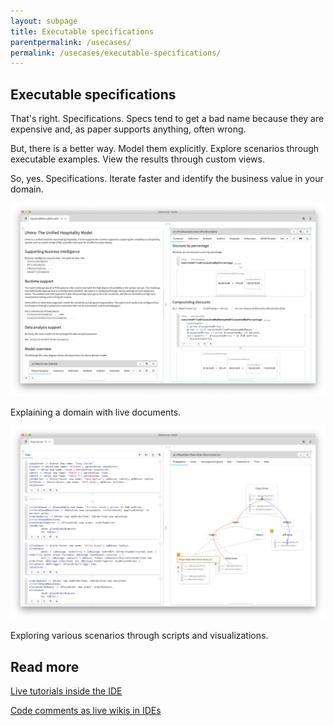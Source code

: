 ```yaml
---
layout: subpage
title: Executable specifications
parentpermalink: /usecases/
permalink: /usecases/executable-specifications/
---
```


<section id="getstarted">
  <div class="container pt-5 pb-5 jumbotron-small">
    <div class="row">
      <div class="col-md-12">
        <h1>Executable specifications</h1>
        <p class="lead">That's right. Specifications. Specs tend to get a bad name because they are expensive and, as paper supports anything, often wrong.</p>
        <p class="lead">But, there is a better way. Model them explicitly. Explore scenarios through executable examples. View the results through custom views.</p>
        <p class="lead">So, yes. Specifications. Iterate faster and identify the business value in your domain.</p>
        <div class="sample">
          <img src="/assets/pictures/gtr-uhmo-prices.png"/>
          <div class="picture-caption">
            <p>Explaining a domain with live documents.</p>
          </div>
        </div>
        <div class="sample">
          <img src="/assets/pictures/gtr-uhmo-cozycorner.png"/>
          <div class="picture-caption">
            <p>Exploring various scenarios through scripts and visualizations.</p>
          </div>
        </div>
        <h2>Read more</h2>
        <p class="lead"><a href="https://medium.com/feenk/live-tutorials-inside-the-ide-b392f15b920b?source=friends_link&sk=bc4d9e07ef2dacfb3114ac30cdf3b5da" class="download-all-button btn btn-block btn-lg btn-margin btn-default"><i class="fab fa-medium-m fa-fw fa-x"></i> Live tutorials inside the IDE</a></p>
        <p class="lead"><a href="https://medium.com/feenk/code-comments-as-live-wikis-in-ides-1c7b593749f5?source=friends_link&sk=36e01c019c88403db9a4f74b1bbfcca0" class="download-all-button btn btn-block btn-lg btn-margin btn-default"><i class="fab fa-medium-m fa-fw fa-x"></i> Code comments as live wikis in IDEs</a></p>
      </div>        
    </div>
  </div>
</section>

